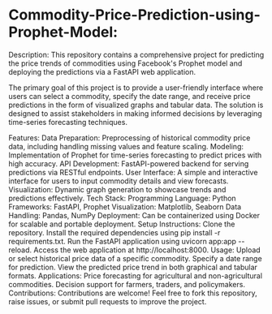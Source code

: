 # Commodity-Price-Prediction-using-Prophet-Model:
Description:
This repository contains a comprehensive project for predicting the price trends of commodities using Facebook's Prophet model and deploying the predictions via a FastAPI web application.

The primary goal of this project is to provide a user-friendly interface where users can select a commodity, specify the date range, and receive price predictions in the form of visualized graphs and tabular data. The solution is designed to assist stakeholders in making informed decisions by leveraging time-series forecasting techniques.

Features:
Data Preparation: Preprocessing of historical commodity price data, including handling missing values and feature scaling.
Modeling: Implementation of Prophet for time-series forecasting to predict prices with high accuracy.
API Development: FastAPI-powered backend for serving predictions via RESTful endpoints.
User Interface: A simple and interactive interface for users to input commodity details and view forecasts.
Visualization: Dynamic graph generation to showcase trends and predictions effectively.
Tech Stack:
Programming Language: Python
Frameworks: FastAPI, Prophet
Visualization: Matplotlib, Seaborn
Data Handling: Pandas, NumPy
Deployment: Can be containerized using Docker for scalable and portable deployment.
Setup Instructions:
Clone the repository.
Install the required dependencies using pip install -r requirements.txt.
Run the FastAPI application using uvicorn app:app --reload.
Access the web application at http://localhost:8000.
Usage:
Upload or select historical price data of a specific commodity.
Specify a date range for prediction.
View the predicted price trend in both graphical and tabular formats.
Applications:
Price forecasting for agricultural and non-agricultural commodities.
Decision support for farmers, traders, and policymakers.
Contributions:
Contributions are welcome! Feel free to fork this repository, raise issues, or submit pull requests to improve the project.
